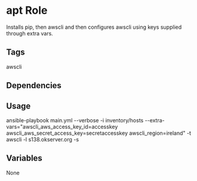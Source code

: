 # apt Role

Installs pip, then awscli and then configures awscli using keys supplied through extra vars.

## Tags

awscli

## Dependencies

## Usage

ansible-playbook main.yml --verbose -i inventory/hosts --extra-vars="awscli_aws_access_key_id=accesskey awscli_aws_secret_access_key=secretaccesskey awscli_region=ireland" -t awscli -l s138.okserver.org -s

## Variables

None

